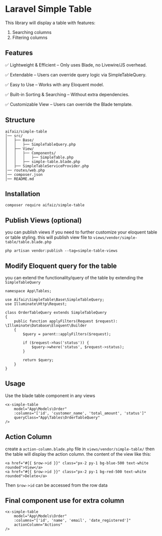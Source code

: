 # Laravel Simple Table

This library will display a table with features: 

1. Searching columns
2. Filtering columns

## Features

✅ Lightweight & Efficient – Only uses Blade, no Livewire/JS overhead.

✅ Extendable – Users can override query logic via SimpleTableQuery.

✅ Easy to Use – Works with any Eloquent model.

✅ Built-in Sorting & Searching – Without extra dependencies.

✅ Customizable View – Users can override the Blade template.

## Structure

````
aifaiz/simple-table
│── src/
│   ├── Base/
│   │   ├── SimpleTableQuery.php
│   ├── View/
│   │   ├── Components/
│   │   │   ├── SimpleTable.php
│   │   ├── simple-table.blade.php
│   ├── SimpleTableServiceProvider.php
│── routes/web.php
│── composer.json
│── README.md
````

## Installation

````
composer require aifaiz/simple-table
````

## Publish Views (optional)
you can publish views if you need to further customize your eloquent table or table styling. this will publish view file to `views/vendor/simple-table/table.blade.php`

````
php artisan vendor:publish --tag=simple-table-views
````

## Modify Eloquent query for the table

you can extend the functionality/query of the table by extending the `SimpleTableQuery`

````
namespace App\Tables;

use Aifaiz\SimpleTable\Base\SimpleTableQuery;
use Illuminate\Http\Request;

class OrderTableQuery extends SimpleTableQuery
{
    public function applyFilters(Request $request): \Illuminate\Database\Eloquent\Builder
    {
        $query = parent::applyFilters($request);

        if ($request->has('status')) {
            $query->where('status', $request->status);
        }

        return $query;
    }
}
````

## Usage

Use the blade table component in any views

````
<x-simple-table 
    model="App\Models\Order"
    :columns="['id', 'customer_name', 'total_amount', 'status']"
    queryClass="App\Tables\OrderTableQuery"
/>

````

## Action Column

create a `action-column.blade.php` file in `views/vendor/simple-table/` then the table will display the action column. the content of the view like this:

````
<a href="#{{ $row->id }}" class="px-2 py-1 bg-blue-500 text-white rounded">View</a>
<a href="#{{ $row->id }}" class="px-2 py-1 bg-red-500 text-white rounded">Delete</a>

````

Then `$row->id` can be accessed from the row data

## Final component use for extra column

````
<x-simple-table 
    model="App\Models\Order"
    :columns="['id', 'name', 'email', 'date_registered']"
    actionColumn="Actions"
/>
````